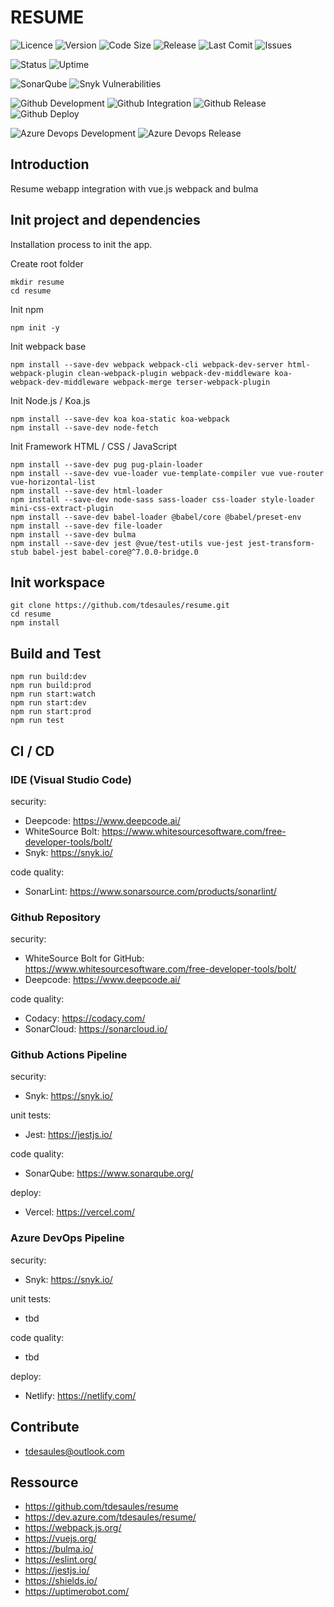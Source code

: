 # RESUME

![Licence](https://img.shields.io/github/license/tdesaules/resume?color=blue)
![Version](https://img.shields.io/github/package-json/v/tdesaules/resume?color=blue)
![Code Size](https://img.shields.io/github/languages/code-size/tdesaules/resume)
![Release](https://img.shields.io/github/v/release/tdesaules/resume?color=blue)
![Last Comit](https://img.shields.io/github/last-commit/tdesaules/resume)
![Issues](https://img.shields.io/github/issues-raw/tdesaules/resume)

![Status](https://img.shields.io/uptimerobot/status/m786436753-308971c88c0c631bb6b46c02)
![Uptime](https://img.shields.io/uptimerobot/ratio/m786436753-308971c88c0c631bb6b46c02)

![SonarQube](https://img.shields.io/sonar/quality_gate/tdesaules_resume?label=quality%20gate&logo=sonarqube&logoColor=white&server=https%3A%2F%2Fsonarcloud.io)
![Snyk Vulnerabilities](https://img.shields.io/snyk/vulnerabilities/github/tdesaules/resume?logo=snyk&logoColor=white)

![Github Development](https://img.shields.io/github/workflow/status/tdesaules/resume/Development?label=development&logo=github-actions&logoColor=white)
![Github Integration](https://img.shields.io/github/workflow/status/tdesaules/resume/Integration?label=integration&logo=github-actions&logoColor=white)
![Github Release](https://img.shields.io/github/workflow/status/tdesaules/resume/Release?label=release&logo=github-actions&logoColor=white)
![Github Deploy](https://img.shields.io/github/workflow/status/tdesaules/resume/Deploy?label=deploy&logo=github-actions&logoColor=white)

![Azure Devops Development](https://img.shields.io/azure-devops/build/tdesaules/resume/13?label=development&logo=azure-pipelines&logoColor=white)
![Azure Devops Release](https://img.shields.io/azure-devops/build/tdesaules/1de24ddb-bfb8-43cb-827d-d5673364bbd4/14?label=release&logo=azure-pipelines&logoColor=white)

## Introduction

Resume webapp integration with vue.js webpack and bulma

## Init project and dependencies

Installation process to init the app.

Create root folder

```shell
mkdir resume
cd resume
```

Init npm

```shell
npm init -y
```

Init webpack base

```shell
npm install --save-dev webpack webpack-cli webpack-dev-server html-webpack-plugin clean-webpack-plugin webpack-dev-middleware koa-webpack-dev-middleware webpack-merge terser-webpack-plugin
```

Init Node.js / Koa.js

```shell
npm install --save-dev koa koa-static koa-webpack
npm install --save-dev node-fetch
```

Init Framework HTML / CSS / JavaScript

```shell
npm install --save-dev pug pug-plain-loader
npm install --save-dev vue-loader vue-template-compiler vue vue-router vue-horizontal-list
npm install --save-dev html-loader
npm install --save-dev node-sass sass-loader css-loader style-loader mini-css-extract-plugin
npm install --save-dev babel-loader @babel/core @babel/preset-env
npm install --save-dev file-loader
npm install --save-dev bulma
npm install --save-dev jest @vue/test-utils vue-jest jest-transform-stub babel-jest babel-core@^7.0.0-bridge.0
```

## Init workspace

```shell
git clone https://github.com/tdesaules/resume.git
cd resume
npm install
```

## Build and Test

```shell
npm run build:dev
npm run build:prod
npm run start:watch
npm run start:dev
npm run start:prod
npm run test
```

## CI / CD

### IDE (Visual Studio Code)

security:
  - Deepcode: <https://www.deepcode.ai/>
  - WhiteSource Bolt: <https://www.whitesourcesoftware.com/free-developer-tools/bolt/>
  - Snyk: <https://snyk.io/>

code quality:
  - SonarLint: <https://www.sonarsource.com/products/sonarlint/>

### Github Repository

security:
  - WhiteSource Bolt for GitHub: <https://www.whitesourcesoftware.com/free-developer-tools/bolt/>
  - Deepcode: <https://www.deepcode.ai/>

code quality:
  - Codacy: <https://codacy.com/>
  - SonarCloud: <https://sonarcloud.io/>

### Github Actions Pipeline

security:
  - Snyk: <https://snyk.io/>

unit tests:
  - Jest: <https://jestjs.io/>

code quality:
  - SonarQube: <https://www.sonarqube.org/>

deploy:
  - Vercel: <https://vercel.com/>

### Azure DevOps Pipeline

security:
  - Snyk: <https://snyk.io/>

unit tests:
  - tbd

code quality:
  - tbd

deploy:
  - Netlify: <https://netlify.com/>

## Contribute

  - tdesaules@outlook.com

## Ressource

  - <https://github.com/tdesaules/resume> 
  - <https://dev.azure.com/tdesaules/resume/>
  - <https://webpack.js.org/>
  - <https://vuejs.org/>
  - <https://bulma.io/>
  - <https://eslint.org/>
  - <https://jestjs.io/>
  - <https://shields.io/>
  - <https://uptimerobot.com/>
